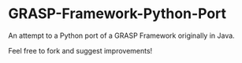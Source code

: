 # GRASP-Framework-Python-Port
An attempt to a Python port of a GRASP Framework originally in Java.

Feel free to fork and suggest improvements!
